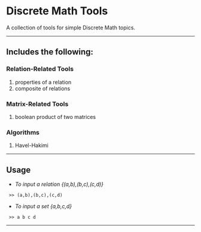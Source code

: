 # Discrete Math Tools
A collection of tools for simple Discrete Math topics.

---

## Includes the following:
### Relation-Related Tools
1. properties of a relation
2. composite of relations

### Matrix-Related Tools
1. boolean product of two matrices

### Algorithms
1. Havel-Hakimi

---
## Usage
- *To input a relation {(a,b),(b,c),(c,d)}*
<pre><code> >> (a,b),(b,c),(c,d)
</code></pre>

- *To input a set {a,b,c,d}*
<pre><code> >> a b c d
</code></pre>

---

